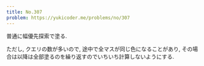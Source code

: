```yaml
---
title: No.307
problem: https://yukicoder.me/problems/no/307
---
```

普通に幅優先探索で塗る.

ただし, クエリの数が多いので, 途中で全マスが同じ色になることがあり, その場合は以降は全部塗るのを繰り返すのでいちいち計算しないようにする.
